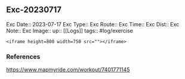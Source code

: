 
## Exc-20230717


Exc Date::  2023-07-17
Exc Type:: 
Exc Route:: 
Exc Time:: 
Exc Dist:: 
Exc Note:: 
Exc Image:: 
up:: [[Logs]]
tags:: #log/exercise 

`<iframe height=800 width=750 src=""></iframe>`


### References

https://www.mapmyride.com/workout/7401771145